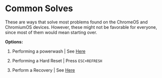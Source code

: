 # Common Solves

These are ways that solve most problems found on the ChromeOS and ChromiumOS devices. However, these might not be favorable for everyone, since most of them would mean
starting over.

**Options:**

1. Performing a powerwash | See [Here](https://support.google.com/chromebook/answer/183084/reset-your-chromebook-to-factory-settings?hl=en)

2. Performing a Hard Reset | Press `ESC+REFRESH`

3. Perform a Recovery | See [Here](https://support.google.com/chromebook/answer/1080595/recover-your-chromebook?hl=en)

